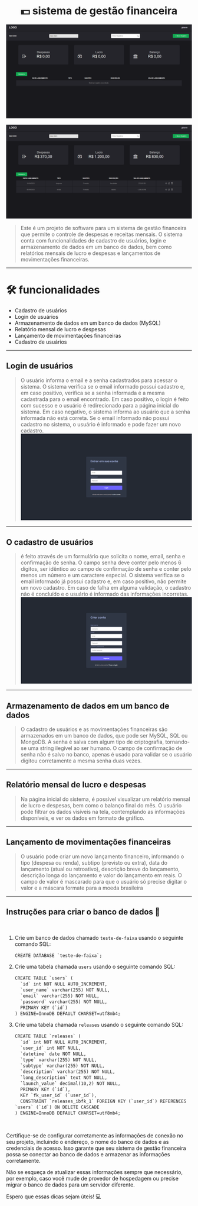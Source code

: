 
<h1 align="center">
💵 sistema de gestão financeira
</h1>

![preview](assets/img/github_screenshots/main-empty.png)

![preview](assets/img/github_screenshots/main.png)

> Este é um projeto de software para um sistema de gestão financeira que permite o controle de despesas e receitas mensais. O sistema conta com funcionalidades de cadastro de usuários, login e armazenamento de dados em um banco de dados, bem como relatórios mensais de lucro e despesas e lançamentos de movimentações financeiras.

<hr>

<h1>🛠 funcionalidades</h1>

- Cadastro de usuários
- Login de usuários
- Armazenamento de dados em um banco de dados (MySQL)
- Relatório mensal de lucro e despesas
- Lançamento de movimentações financeiras
- Cadastro de usuários
<hr>


## Login de usuários
> O usuário informa o email e a senha cadastrados para acessar o sistema. O sistema verifica se o email informado possui cadastro e, em caso positivo, verifica se a senha informada é a mesma cadastrada para o email encontrado. Em caso positivo, o login é feito com sucesso e o usuário é redirecionado para a página inicial do sistema. Em caso negativo, o sistema informa ao usuário que a senha informada não está correta. Se o email informado não possui cadastro no sistema, o usuário é informado e pode fazer um novo cadastro.
![preview](assets/img/github_screenshots/login.png)
<hr>

## O cadastro de usuários
>é feito através de um formulário que solicita o nome, email, senha e confirmação de senha. O campo senha deve conter pelo menos 6 dígitos, ser idêntico ao campo de confirmação de senha e conter pelo menos um número e um caractere especial. O sistema verifica se o email informado já possui cadastro e, em caso positivo, não permite um novo cadastro. Em caso de falha em alguma validação, o cadastro não é concluído e o usuário é informado das informações incorretas.
![preview](assets/img/github_screenshots/sign.png)
<hr>


## Armazenamento de dados em um banco de dados
>O cadastro de usuários e as movimentações financeiras são armazenados em um banco de dados, que pode ser MySQL, SQL ou MongoDB. A senha é salva com algum tipo de criptografia, tornando-se uma string ilegível ao ser humano. O campo de confirmação de senha não é salvo no banco, apenas é usado para validar se o usuário digitou corretamente a mesma senha duas vezes.

<hr>

## Relatório mensal de lucro e despesas
>Na página inicial do sistema, é possível visualizar um relatório mensal de lucro e despesas, bem como o balanço final do mês. O usuário pode filtrar os dados visíveis na tela, contemplando as informações disponíveis, e ver os dados em formato de gráfico.

<hr>

## Lançamento de movimentações financeiras
>O usuário pode criar um novo lançamento financeiro, informando o tipo (despesa ou renda), subtipo (previsto ou extra), data do lançamento (atual ou retroativo), descrição breve do lançamento, descrição longa do lançamento e valor do lançamento em reais. O campo de valor é mascarado para que o usuário só precise digitar o valor e a máscara formate para a moeda brasileira 

<hr>




## Instruções para criar o banco de dados 🏦

<br>

1. Crie um banco de dados chamado `teste-de-faixa` usando o seguinte comando SQL:

    ```
    CREATE DATABASE `teste-de-faixa`;
    ```

2. Crie uma tabela chamada `users` usando o seguinte comando SQL:

    ```
    CREATE TABLE `users` (
      `id` int NOT NULL AUTO_INCREMENT,
      `user_name` varchar(255) NOT NULL,
      `email` varchar(255) NOT NULL,
      `password` varchar(255) NOT NULL,
      PRIMARY KEY (`id`)
    ) ENGINE=InnoDB DEFAULT CHARSET=utf8mb4;
    ```

3. Crie uma tabela chamada `releases` usando o seguinte comando SQL:

    ```
    CREATE TABLE `releases` (
      `id` int NOT NULL AUTO_INCREMENT,
      `user_id` int NOT NULL,
      `datetime` date NOT NULL,
      `type` varchar(255) NOT NULL,
      `subtype` varchar(255) NOT NULL,
      `description` varchar(255) NOT NULL,
      `long_description` text NOT NULL,
      `launch_value` decimal(10,2) NOT NULL,
      PRIMARY KEY (`id`),
      KEY `fk_user_id` (`user_id`),
      CONSTRAINT `releases_ibfk_1` FOREIGN KEY (`user_id`) REFERENCES `users` (`id`) ON DELETE CASCADE
    ) ENGINE=InnoDB DEFAULT CHARSET=utf8mb4;

<br>

 Certifique-se de configurar corretamente as informações de conexão no seu projeto, incluindo o endereço, o nome do banco de dados e as credenciais de acesso. Isso garante que seu sistema de gestão financeira possa se conectar ao banco de dados e armazenar as informações corretamente.

Não se esqueça de atualizar essas informações sempre que necessário, por exemplo, caso você mude de provedor de hospedagem ou precise migrar o banco de dados para um servidor diferente.

Espero que essas dicas sejam úteis! 💻
